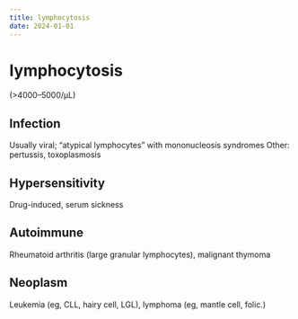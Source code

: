 ```yaml
---
title: lymphocytosis
date: 2024-01-01
---
```

# lymphocytosis

(>4000–5000/µL)

## Infection

Usually viral; “atypical lymphocytes” with mononucleosis syndromes Other: pertussis, toxoplasmosis

## Hypersensitivity

Drug-induced, serum sickness

## Autoimmune

Rheumatoid arthritis (large granular lymphocytes), malignant thymoma

## Neoplasm

Leukemia (eg, CLL, hairy cell, LGL), lymphoma (eg, mantle cell, folic.)
